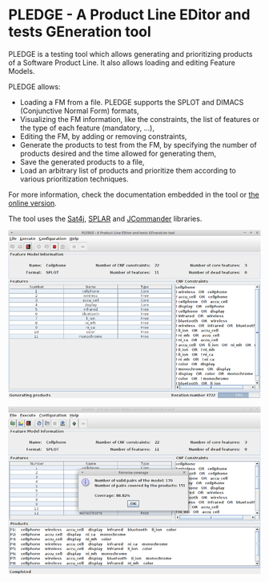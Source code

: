 # PLEDGE - A Product Line EDitor and tests GEneration tool
PLEDGE is a testing tool which allows generating and prioritizing products of a Software Product Line. It also allows loading and editing Feature Models.

PLEDGE allows:

* Loading a FM from a file. PLEDGE supports the SPLOT and DIMACS (Conjunctive Normal Form) formats,
* Visualizing the FM information, like the constraints, the list of features or the type of each feature (mandatory, ...),
* Editing the FM, by adding or removing constraints,
* Generate the products to test from the FM, by specifying the number of products desired and the time allowed for generating them,
* Save the generated products to a file,
* Load an arbitrary list of products and prioritize them according to various prioritization techniques.


For more information, check the documentation embedded in the tool or [the online version](http://www.research.henard.net/SPL/PLEDGE/doc/).

The tool uses the [Sat4j](http://www.sat4j.org/), [SPLAR](http://code.google.com/p/splar/) and [JCommander](http://jcommander.org/) libraries.

![Screenshot of PLEDGE - Generating products](screenshot1.png)

![Screenshot of PLEDGE - Calculating the coverage](screenshot2.png)

